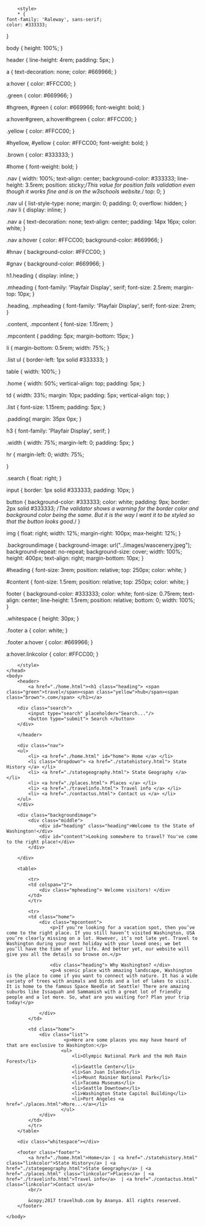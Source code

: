 <!DOCTYPE html>
<html>
    <head>
        <title> Welcome to Washington! </title>     
        <link href="./styles/style.css" rel="stylesheet" type="text/css">
        <link href="https://fonts.googleapis.com/css?family=Playfair+Display" rel="stylesheet">
        <link href="https://fonts.googleapis.com/css?family=Raleway" rel="stylesheet">
        
        <style>
        * {
    font-family: 'Raleway', sans-serif;
    color: #333333;
}

body {
    height: 100%;
}

header {
    line-height: 4rem;
    padding: 5px;
}

a {
    text-decoration: none;
    color: #669966;
}

a:hover {
    color: #FFCC00;
}

.green {
    color: #669966;
}

#hgreen, #green {
    color: #669966;
    font-weight: bold;
}


a:hover#green, a:hover#hgreen  {
    color: #FFCC00;
}

.yellow {
    color: #FFCC00;
}

#hyellow, #yellow {
    color: #FFCC00;
    font-weight: bold;
}

.brown {
    color: #333333;
}

#home {
    font-weight: bold;
}

.nav {
    width: 100%;
    text-align: center;
    background-color: #333333;
    line-height: 3.5rem; 
    position: sticky;/*This value for position fails validation even though it works fine and is on the w3schools website.*/
    top: 0;
}

.nav ul {
    list-style-type: none;
    margin: 0;
    padding: 0;
    overflow: hidden;
}
.nav li {
    display: inline;
}

.nav a {
    text-decoration: none;
    text-align: center;
    padding: 14px 16px;
    color: white;
}
  
.nav a:hover {
    color: #FFCC00;
    background-color: #669966;
 }
 
 #hnav {
     background-color: #FFCC00;
 }

#gnav {
    background-color: #669966;
}

h1.heading {
    display: inline;
}

.mheading {
    font-family: 'Playfair Display', serif;
    font-size: 2.5rem;
    margin-top: 10px;
}

.heading, .mpheading {
    font-family: 'Playfair Display', serif;
    font-size: 2rem;
}

.content, .mpcontent {
    font-size: 1.15rem;
}

.mpcontent {
    padding: 5px;
    margin-bottom: 15px;
}

li {
    margin-bottom: 0.5rem;
    width: 75%;
}

.list ul {
    border-left: 1px solid #333333;
}

table {
    width: 100%;
}

.home {
    width: 50%;
    vertical-align: top;
    padding: 5px;
}

td {
    width: 33%;
    margin: 10px;
    padding: 5px;
    vertical-align: top;
}

.list {
    font-size: 1.15rem;
    padding: 5px;
}

.padding{
        margin: 35px 0px;
}

h3 {
    font-family: 'Playfair Display', serif;
}

.width {
    width: 75%;
    margin-left: 0;
    padding: 5px;
}

hr {
    margin-left: 0;
    width: 75%;
    
}

.search {
    float: right;
}

input {
    border: 1px solid #333333;
    padding: 10px;
}

button {
    background-color: #333333;
    color: white;
    padding: 9px;
    border: 2px solid #333333; /*The validator shows a warning for the border color and background color being the same. But it is the way I want it to be styled so that the button looks good.*/
}

img {
    float: right;
    width: 12%;
    margin-right: 100px;
    max-height: 12%;
}

.backgroundimage {
    background-image: url("../images/wascenery.jpeg");
    background-repeat: no-repeat;
    background-size: cover;
    width: 100%;
    height: 400px;
    text-align: right;
    margin-bottom: 10px;
}

#heading {
    font-size: 3rem;
    position: relative;
    top: 250px;
    color: white;
}

#content {
    font-size: 1.5rem;
    position: relative;
    top: 250px;
    color: white;
}

footer {
    background-color: #333333;
    color: white;
    font-size: 0.75rem;
    text-align: center;
    line-height: 1.5rem;
    position: relative;
    bottom: 0;
    width: 100%;
}

.whitespace {
    height: 30px;
}

.footer a {
    color: white;
}

.footer a:hover {
    color: #669966;
}

a:hover.linkcolor {
    color: #FFCC00;
}

        </style>
    </head>
    <body>
        <header>
            <a href="./home.html"><h1 class="heading"> <span class="green">travel</span><span class="yellow">hub</span><span class="brown">.com</span> </h1></a>
            
        <div class="search">
            <input type="search" placeholder="Search..."/> 
            <button type="submit"> Search </button>
        </div>
        
        </header>

        <div class="nav">
        <ul>
            <li> <a href="./home.html" id="home"> Home </a> </li>
            <li class="dropdown"> <a href="./statehistory.html"> State History </a> </li>
            <li> <a href="./stategeography.html"> State Geography </a> </li>
            <li> <a href="./places.html"> Places </a> </li>
            <li> <a href="./travelinfo.html"> Travel info </a> </li>
            <li> <a href="./contactus.html"> Contact us </a> </li>
        </ul>
        </div>

        <div class="backgroundimage">
            <div class="middle"> 
                <div id="heading" class="heading">Welcome to the State of Washington!</div>
                <div id="content">Looking somewhere to travel? You've come to the right place!</div>
            </div>
            
        </div>
        
        <table>
            
            <tr>
            <td colspan="2">
                <div class="mpheading"> Welcome visitors! </div>
            </td>
            </tr>
            
            <tr>
            <td class="home">
                <div class="mpcontent">
                    <p>If you’re looking for a vacation spot, then you’ve come to the right place. If you still haven’t visited Washington, USA you’re clearly missing on a lot. However, it’s not late yet. Travel to Washington during your next holiday with your loved ones; we bet you’ll have the time of your life. And better yet, our website will give you all the details so browse on.</p>
                    
                    <div class="heading"> Why Washington? </div>
                    <p>A scenic place with amazing landscape, Washington is the place to come if you want to connect with nature. It has a wide variety of trees with animals and birds and a lot of lakes to visit. It is home to the famous Space Needle at Seattle! There are amazing suburbs like Issaquah and Sammamish with a great lot of friendly people and a lot more. So, what are you waiting for? Plan your trip today!</p>
        
                </div>
            </td>
            
            <td class="home">
                <div class="list">
                         <p>Here are some places you may have heard of that are exclusive to Washington:</p>
                        <ul>
                            <li>Olympic National Park and the Hoh Rain Forest</li>
                            <li>Seattle Center</li>
                            <li>San Juan Islands</li>
                            <li>Mount Rainier National Park</li>
                            <li>Tacoma Museums</li>
                            <li>Seattle Downtown</li>
                            <li>Washington State Capitol Building</li>
                            <li>Port Angeles <a href="./places.html">More...</a></li>
                        </ul>
                </div>
            </td>
            </tr>
        </table>
        
        <div class="whitespace"></div>
        
        <footer class="footer"> 
            <a href="./home.html">Home</a> | <a href="./statehistory.html" class="linkcolor">State History</a> | <a href="./stategeography.html">State Geography</a> | <a href="./places.html" class="linkcolor">Places</a> | <a href="./travelinfo.html">Travel info</a>  | <a href="./contactus.html" class="linkcolor">Contact us</a>
            <br/>
            
            &copy;2017 travelhub.com by Ananya. All rights reserved.
        </footer>
        
    </body>
</html>
